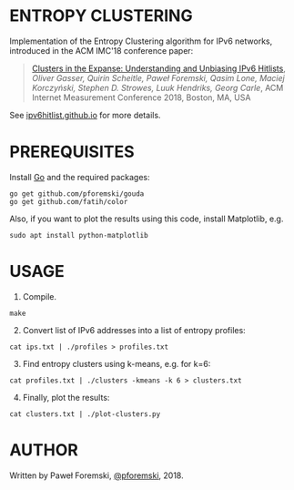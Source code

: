 # ENTROPY CLUSTERING

Implementation of the Entropy Clustering algorithm for IPv6 networks, introduced in the ACM IMC'18 conference paper:

> [Clusters in the Expanse: Understanding and Unbiasing IPv6 Hitlists](https://ipv6hitlist.github.io/), *Oliver Gasser, Quirin Scheitle, Paweł Foremski, Qasim Lone, Maciej Korczyński, Stephen D. Strowes, Luuk Hendriks, Georg Carle*, ACM Internet Measurement Conference 2018, Boston, MA, USA

See [ipv6hitlist.github.io](https://ipv6hitlist.github.io/) for more details.

# PREREQUISITES

Install [Go](https://www.golang.org/) and the required packages:
```
go get github.com/pforemski/gouda
go get github.com/fatih/color
```

Also, if you want to plot the results using this code, install Matplotlib, e.g.
```
sudo apt install python-matplotlib
```

# USAGE

1. Compile.
```
make
```
2. Convert list of IPv6 addresses into a list of entropy profiles:
```
cat ips.txt | ./profiles > profiles.txt
```
3. Find entropy clusters using k-means, e.g. for k=6:
```
cat profiles.txt | ./clusters -kmeans -k 6 > clusters.txt
```
4. Finally, plot the results:
```
cat clusters.txt | ./plot-clusters.py
```

# AUTHOR
Written by Paweł Foremski, [@pforemski](https://twitter.com/pforemski), 2018.